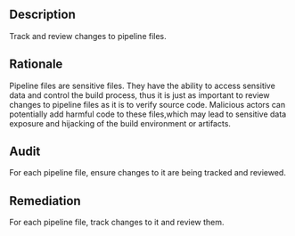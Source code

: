 ## Description

Track and review changes to pipeline files.

## Rationale

Pipeline files are sensitive files. They have the ability to access sensitive data and control the build process, thus it is just as important to review changes to pipeline files as it is to verify source code. Malicious actors can potentially add harmful code to these files,which may lead to sensitive data exposure and hijacking of the build environment or artifacts.

## Audit

For each pipeline file, ensure changes to it are being tracked and reviewed.

## Remediation

For each pipeline file, track changes to it and review them.
